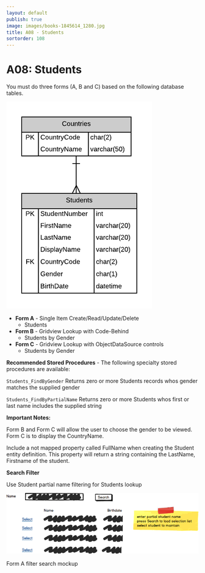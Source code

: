 ```yaml
---
layout: default
publish: true
image: images/books-1845614_1280.jpg
title: A08 - Students
sortorder: 108
---
```

# A08: Students

You must do three forms (A, B and C) based on the following database tables.

![](A08.png)

- **Form A** - Single Item Create/Read/Update/Delete
  - Students
- **Form B** - Gridview Lookup with Code-Behind
  - Students by Gender
- **Form C** - Gridview Lookup with ObjectDataSource controls
  - Students by Gender

**Recommended Stored Procedures** - The following specialty stored procedures are available:

`Students_FindByGender` Returns zero or more Students records whos gender matches the supplied gender

`Students_FindByPartialName` Returns zero or more Students whos first or last name includes the supplied string

**Important Notes:** 

Form B and Form C will allow the user to choose the gender to be viewed. Form C is to display the CountryName.

Include a not mapped property called FullName when creating the Student entity definition. This property will return a string containing the LastName, Firstname of the student.

**Search Filter**

Use Student partial name filtering for Students lookup 

![](A08Mockup.png)

Form A filter search mockup